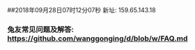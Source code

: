 ##2018年09月28日07时12分07秒 新址: 159.65.143.18
### 兔友常见问题及解答: https://github.com/wanggonging/d/blob/w/FAQ.md
